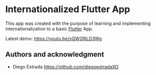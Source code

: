 # Internationalized Flutter App
This app was created with the purpose of learning and implementing internationalization to a basic [Flutter](https://flutter.dev/) App. 

Latest demo: https://youtu.be/xQW2RlLD3Wg

## Authors and acknowledgment
- Diego Estrada https://github.com/diegoestradaXO
